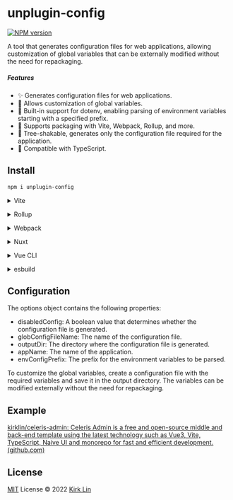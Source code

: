 # unplugin-config

[![NPM version](https://img.shields.io/npm/v/unplugin-config?color=a1b858&label=)](https://www.npmjs.com/package/unplugin-config)

A tool that generates configuration files for web applications, allowing customization of global variables that can be externally modified without the need for repackaging.

##### Features
- ✨ Generates configuration files for web applications.
- 🔨 Allows customization of global variables.
- 🌈 Built-in support for dotenv, enabling parsing of environment variables starting with a specified prefix.
- 🚀 Supports packaging with Vite, Webpack, Rollup, and more.
- 🎉 Tree-shakable, generates only the configuration file required for the application.
- 🌟 Compatible with TypeScript.

## Install

```bash
npm i unplugin-config
```

<details>
<summary>Vite</summary><br>

```ts
// vite.config.ts
import Starter from "unplugin-config/vite";

export default defineConfig({
  plugins: [
    Starter({ /* options */ }),
  ],
});
```

Example: [`playground/`](./playground/)

<br></details>

<details>
<summary>Rollup</summary><br>

```ts
// rollup.config.js
import Starter from "unplugin-config/rollup";

export default {
  plugins: [
    Starter({ /* options */ }),
  ],
};
```

<br></details>


<details>
<summary>Webpack</summary><br>

```ts
// webpack.config.js
module.exports = {
  /* ... */
  plugins: [
    require("unplugin-config/webpack")({ /* options */ })
  ]
};
```

<br></details>

<details>
<summary>Nuxt</summary><br>

```ts
// nuxt.config.js
export default {
  buildModules: [
    ["unplugin-config/nuxt", { /* options */ }],
  ],
};
```

> This module works for both Nuxt 2 and [Nuxt Vite](https://github.com/nuxt/vite)

<br></details>

<details>
<summary>Vue CLI</summary><br>

```ts
// vue.config.js
module.exports = {
  configureWebpack: {
    plugins: [
      require("unplugin-config/webpack")({ /* options */ }),
    ],
  },
};
```

<br></details>

<details>
<summary>esbuild</summary><br>

```ts
// esbuild.config.js
import { build } from "esbuild";
import Starter from "unplugin-config/esbuild";

build({
  plugins: [Starter()],
});
```

<br></details>

## Configuration

The options object contains the following properties:

- disabledConfig: A boolean value that determines whether the configuration file is generated.
- globConfigFileName: The name of the configuration file.
- outputDir: The directory where the configuration file is generated.
- appName: The name of the application.
- envConfigPrefix: The prefix for the environment variables to be parsed.

To customize the global variables, create a configuration file with the required variables and save it in the output directory. The variables can be modified externally without the need for repackaging.

## Example

[kirklin/celeris-admin: Celeris Admin is a free and open-source middle and back-end template using the latest technology such as Vue3, Vite, TypeScript, Naive UI and monorepo for fast and efficient development. (github.com)](https://github.com/kirklin/celeris-admin)


## License

[MIT](./LICENSE) License © 2022 [Kirk Lin](https://github.com/kirklin)
